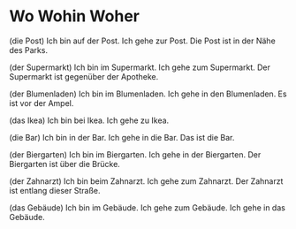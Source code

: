 # Wo Wohin Woher

(die Post) Ich bin auf der Post. Ich gehe zur Post. Die Post ist in der Nähe des Parks. 

(der Supermarkt) Ich bin im Supermarkt. Ich gehe zum Supermarkt. Der Supermarkt ist gegenüber der Apotheke. 

(der Blumenladen) Ich bin im Blumenladen. Ich gehe in den Blumenladen. Es ist vor der Ampel. 

(das Ikea) Ich bin bei Ikea. Ich gehe zu Ikea. 

(die Bar) Ich bin in der Bar. Ich gehe in die Bar. Das ist die Bar.

(der Biergarten) Ich bin im Biergarten. Ich gehe in der Biergarten. Der Biergarten ist über die Brücke. 

(der Zahnarzt) Ich bin beim Zahnarzt. Ich gehe zum Zahnarzt. Der Zahnarzt ist entlang dieser Straße. 

(das Gebäude) Ich bin im Gebäude. Ich gehe zum Gebäude. Ich gehe in das Gebäude. 


